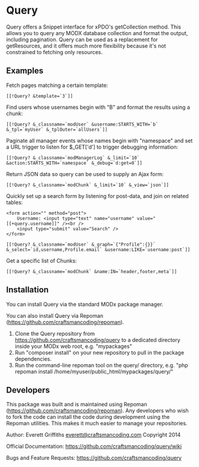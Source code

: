 # Query


Query offers a Snippet interface for xPDO's getCollection method.  This allows you to query 
any MODX database collection and format the output, including pagination.  Query can be used
as a replacement for getResources, and it offers much more flexibility because it's not 
constrained to fetching only resources.

## Examples

Fetch pages matching a certain template:

    [[!Query? &template=`3`]]

Find users whose usernames begin with "B" and format the results using a chunk:

    [[!Query? &_classname=`modUser` &username:STARTS_WITH=`b` &_tpl=`myUser` &_tplOuter=`allUsers`]]
    
Paginate all manager events whose names begin with "namespace" and set a URL trigger to listen for $_GET['d'] to trigger
debugging information:

    [[!Query? &_classname=`modManagerLog` &_limit=`10` &action:STARTS_WITH=`namespace` &_debug=`d:get=0`]]  

Return JSON data so query can be used to supply an Ajax form:

    [[!Query? &_classname=`modChunk` &_limit=`10` &_view=`json`]]  


Quickly set up a search form by listening for post-data, and join on related tables:

    <form action="" method="post">
        Username: <input type="text" name="username" value="[[+query.username]]" /><br /> 
        <input type="submit" value="Search" />
    </form>
    
    [[!Query? &_classname=`modUser` &_graph=`{"Profile":{}}` &_select=`id,username,Profile.email` &username:LIKE=`username:post`]] 


Get a specific list of Chunks:

    [[!Query? &_classname=`modChunk` &name:IN=`header,footer,meta`]] 


## Installation

You can install Query via the standard MODx package manager.

You can also install Query via Repoman (https://github.com/craftsmancoding/repoman).

1. Clone the Query repository from https://github.com/craftsmancoding/query to a dedicated directory inside your MODx web root, e.g. "mypackages"
2. Run "composer install" on your new repository to pull in the package dependencies.
3. Run the command-line repoman tool on the query/ directory, e.g. "php repoman install /home/myuser/public_html/mypackages/query/"


## Developers

This package was built and is maintained using Repoman (https://github.com/craftsmancoding/repoman).
Any developers who wish to fork the code can install the code during development using the 
Repoman utilities.  This makes it much easier to manage your repositories.


Author: Everett Griffiths <everett@craftsmancoding.com>
Copyright 2014

Official Documentation: https://github.com/craftsmancoding/query/wiki

Bugs and Feature Requests: https://github.com/craftsmancoding/query

